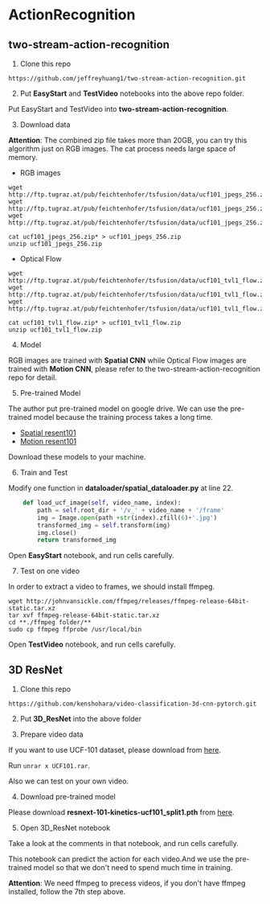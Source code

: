 # ActionRecognition

## two-stream-action-recognition

1. Clone this repo
```
https://github.com/jeffreyhuang1/two-stream-action-recognition.git
```

2. Put **EasyStart** and **TestVideo** notebooks into the above repo folder.

Put EasyStart and TestVideo into **two-stream-action-recognition**.

3. Download data

**Attention**: The combined zip file takes more than 20GB, you can try this algorithm just on RGB images. The cat process needs large space of memory.
- RGB images
```
wget http://ftp.tugraz.at/pub/feichtenhofer/tsfusion/data/ucf101_jpegs_256.zip.001
wget http://ftp.tugraz.at/pub/feichtenhofer/tsfusion/data/ucf101_jpegs_256.zip.002
wget http://ftp.tugraz.at/pub/feichtenhofer/tsfusion/data/ucf101_jpegs_256.zip.003

cat ucf101_jpegs_256.zip* > ucf101_jpegs_256.zip
unzip ucf101_jpegs_256.zip
```
- Optical Flow
```
wget http://ftp.tugraz.at/pub/feichtenhofer/tsfusion/data/ucf101_tvl1_flow.zip.001
wget http://ftp.tugraz.at/pub/feichtenhofer/tsfusion/data/ucf101_tvl1_flow.zip.002
wget http://ftp.tugraz.at/pub/feichtenhofer/tsfusion/data/ucf101_tvl1_flow.zip.003

cat ucf101_tvl1_flow.zip* > ucf101_tvl1_flow.zip
unzip ucf101_tvl1_flow.zip
```
4. Model

RGB images are trained with **Spatial CNN** while Optical Flow images are trained with **Motion CNN**, please refer to the two-stream-action-recognition repo for detail.

5. Pre-trained Model

The author put pre-trained model on google drive. We can use the pre-trained model because the training process takes a long time.
- [Spatial resent101](https://drive.google.com/drive/folders/1gVB5StqgoDJ3IxHUn7zoTzTNxzz3du3d?usp=sharing)
- [Motion resent101](https://drive.google.com/drive/folders/1z3fYUOJx_l3BW-NSb7ti0DsyGLFk6Z7J?usp=sharing)

Download these models to your machine.

6. Train and Test

Modify one function in **dataloader/spatial_dataloader.py** at line 22.

``` python
    def load_ucf_image(self, video_name, index):
        path = self.root_dir + '/v_' + video_name + '/frame'
        img = Image.open(path +str(index).zfill(6)+'.jpg')
        transformed_img = self.transform(img)
        img.close()
        return transformed_img
```
Open **EasyStart** notebook, and run cells carefully.

7. Test on one video

In order to extract a video to frames, we should install ffmpeg.
```
wget http://johnvansickle.com/ffmpeg/releases/ffmpeg-release-64bit-static.tar.xz
tar xvf ffmpeg-release-64bit-static.tar.xz
cd **./ffmpeg folder/**
sudo cp ffmpeg ffprobe /usr/local/bin
```

Open **TestVideo** notebook, and run cells carefully.

## 3D ResNet

1. Clone this repo
```
https://github.com/kenshohara/video-classification-3d-cnn-pytorch.git
```

2. Put **3D_ResNet** into the above folder

3. Prepare video data

If you want to use UCF-101 dataset, please download from [here](http://crcv.ucf.edu/data/UCF101/UCF101.rar).

Run `unrar x UCF101.rar`.

Also we can test on your own video.

4. Download pre-trained model

Please download **resnext-101-kinetics-ucf101_split1.pth** from [here](https://drive.google.com/drive/folders/14KRBqT8ySfPtFSuLsFS2U4I-ihTDs0Y9?usp=sharing).


5. Open 3D_ResNet notebook

Take a look at the comments in that notebook, and run cells carefully.

This notebook can predict the action for each video.And we use the pre-trained model so that we don't need to spend much time in training.

**Attention**: We need ffmpeg to precess videos, if you don't have ffmpeg installed, follow the 7th step above.
